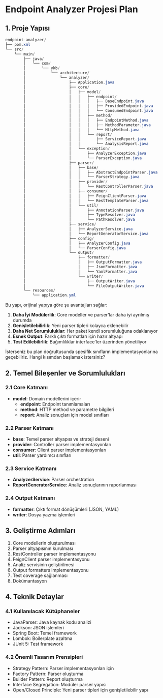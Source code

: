 # Endpoint Analyzer Projesi Plan

## 1. Proje Yapısı
```java
endpoint-analyzer/
├── pom.xml
└── src/
    └── main/
        ├── java/
        │   └── com/
        │       └── ykb/
        │           └── architecture/
        │               └── analyzer/
        │                   ├── Application.java
        │                   ├── core/
        │                   │   ├── model/
        │                   │   │   ├── endpoint/
        │                   │   │   │   ├── BaseEndpoint.java
        │                   │   │   │   ├── ProvidedEndpoint.java
        │                   │   │   │   └── ConsumedEndpoint.java
        │                   │   │   ├── method/
        │                   │   │   │   ├── EndpointMethod.java
        │                   │   │   │   ├── MethodParameter.java
        │                   │   │   │   └── HttpMethod.java
        │                   │   │   └── report/
        │                   │   │       ├── ServiceReport.java
        │                   │   │       └── AnalysisReport.java
        │                   │   └── exception/
        │                   │       ├── AnalyzerException.java
        │                   │       └── ParserException.java
        │                   ├── parser/
        │                   │   ├── base/
        │                   │   │   ├── AbstractEndpointParser.java
        │                   │   │   └── ParserStrategy.java
        │                   │   ├── provider/
        │                   │   │   └── RestControllerParser.java
        │                   │   ├── consumer/
        │                   │   │   ├── FeignClientParser.java
        │                   │   │   └── RestTemplateParser.java
        │                   │   └── util/
        │                   │       ├── AnnotationParser.java
        │                   │       ├── TypeResolver.java
        │                   │       └── PathResolver.java
        │                   ├── service/
        │                   │   ├── AnalyzerService.java
        │                   │   └── ReportGeneratorService.java
        │                   ├── config/
        │                   │   ├── AnalyzerConfig.java
        │                   │   └── ParserConfig.java
        │                   └── output/
        │                       ├── formatter/
        │                       │   ├── OutputFormatter.java
        │                       │   ├── JsonFormatter.java
        │                       │   └── YamlFormatter.java
        │                       └── writer/
        │                           ├── OutputWriter.java
        │                           └── FileOutputWriter.java
        └── resources/
            └── application.yml
```

Bu yapı, orijinal yapıya göre şu avantajları sağlar:

1. **Daha İyi Modülerlik**: Core modeller ve parser'lar daha iyi ayrılmış durumda
2. **Genişletilebilirlik**: Yeni parser tipleri kolayca eklenebilir
3. **Daha Net Sorumluluklar**: Her paket kendi sorumluluğuna odaklanıyor
4. **Esnek Output**: Farklı çıktı formatları için hazır altyapı
5. **Test Edilebilirlik**: Bağımlılıklar interface'ler üzerinden yönetiliyor

İsterseniz bu plan doğrultusunda spesifik sınıfların implementasyonlarına geçebiliriz. Hangi kısımdan başlamak istersiniz?

## 2. Temel Bileşenler ve Sorumlulukları

### 2.1 Core Katmanı
- **model**: Domain modellerini içerir
  - **endpoint**: Endpoint tanımlamaları
  - **method**: HTTP method ve parametre bilgileri
  - **report**: Analiz sonuçları için model sınıfları

### 2.2 Parser Katmanı
- **base**: Temel parser altyapısı ve strateji deseni
- **provider**: Controller parser implementasyonları
- **consumer**: Client parser implementasyonları
- **util**: Parser yardımcı sınıfları

### 2.3 Service Katmanı
- **AnalyzerService**: Parser orchestration
- **ReportGeneratorService**: Analiz sonuçlarının raporlanması

### 2.4 Output Katmanı
- **formatter**: Çıktı format dönüşümleri (JSON, YAML)
- **writer**: Dosya yazma işlemleri

## 3. Geliştirme Adımları

1. Core modellerin oluşturulması
2. Parser altyapısının kurulması
3. RestController parser implementasyonu
4. FeignClient parser implementasyonu
5. Analiz servisinin geliştirilmesi
6. Output formatters implementasyonu
7. Test coverage sağlanması
8. Dokümantasyon

## 4. Teknik Detaylar

### 4.1 Kullanılacak Kütüphaneler
- JavaParser: Java kaynak kodu analizi
- Jackson: JSON işlemleri
- Spring Boot: Temel framework
- Lombok: Boilerplate azaltma
- JUnit 5: Test framework

### 4.2 Önemli Tasarım Prensipleri
- Strategy Pattern: Parser implementasyonları için
- Factory Pattern: Parser oluşturma
- Builder Pattern: Report oluşturma
- Interface Segregation: Modüler parser yapısı
- Open/Closed Principle: Yeni parser tipleri için genişletilebilir yapı

